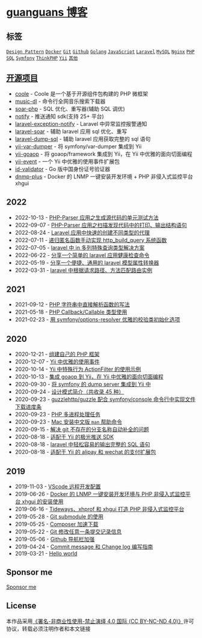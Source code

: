 # [guanguans 博客](https://www.guanguans.cn)

## 标签

[`Design Pattern`](https://github.com/guanguans/guanguans.github.io/labels/Design%20Pattern) [`Docker`](https://github.com/guanguans/guanguans.github.io/labels/Docker) [`Git`](https://github.com/guanguans/guanguans.github.io/labels/Git) [`Github`](https://github.com/guanguans/guanguans.github.io/labels/Github) [`Golang`](https://github.com/guanguans/guanguans.github.io/labels/Golang) [`JavaScript`](https://github.com/guanguans/guanguans.github.io/labels/JavaScript) [`Laravel`](https://github.com/guanguans/guanguans.github.io/labels/Laravel) [`MySQL`](https://github.com/guanguans/guanguans.github.io/labels/MySQL) [`Nginx`](https://github.com/guanguans/guanguans.github.io/labels/Nginx) [`PHP`](https://github.com/guanguans/guanguans.github.io/labels/PHP) [`SQL`](https://github.com/guanguans/guanguans.github.io/labels/SQL) [`Symfony`](https://github.com/guanguans/guanguans.github.io/labels/Symfony) [`ThinkPHP`](https://github.com/guanguans/guanguans.github.io/labels/ThinkPHP) [`Yii`](https://github.com/guanguans/guanguans.github.io/labels/Yii) [`其他`](https://github.com/guanguans/guanguans.github.io/labels/其他)

## [开源项目](https://github.com/guanguans)

* [coole](https://www.guanguans.cn/coole/#/) - Coole 是一个基于开源组件包构建的 PHP 微框架
* [music-dl](https://github.com/guanguans/music-dl) - 命令行全网音乐搜索下载器
* [soar-php](https://github.com/guanguans/soar-php) - SQL 优化、重写器(辅助 SQL 调优)
* [notify](https://github.com/guanguans/notify) - 推送通知 sdk(支持 25+ 平台)
* [laravel-exception-notify](https://github.com/guanguans/laravel-exception-notify) - Laravel 中异常监控报警通知
* [laravel-soar](https://github.com/guanguans/laravel-soar) - 辅助 laravel 应用 sql 优化、重写
* [laravel-dump-sql](https://github.com/guanguans/laravel-dump-sql) - 辅助 laravel 应用获取完整的 sql 语句
* [yii-var-dumper](https://github.com/guanguans/yii-var-dumper) - 将 symfony/var-dumper 集成到 Yii
* [yii-goaop](https://github.com/guanguans/yii-goaop) - 将 goaop/framework 集成到 Yii，在 Yii 中优雅的面向切面编程
* [yii-event](https://github.com/guanguans/yii-event) - 一个 Yii 中优雅的使用事件扩展包
* [id-validator](https://github.com/guanguans/id-validator) - Go 版中国身份证号验证器
* [dnmp-plus](https://github.com/guanguans/dnmp-plus) - Docker 的 LNMP 一键安装开发环境 + PHP 非侵入式监控平台 xhgui

## 2022

* 2022-10-13 - [PHP-Parser 应用之生成源代码的单元测试方法](https://github.com/guanguans/guanguans.github.io/issues/50)
* 2022-09-07 - [PHP-Parser 应用之扫描发现代码中的打印、输出结构语句](https://github.com/guanguans/guanguans.github.io/issues/49)
* 2022-08-24 - [Laravel 应用中快速的创建不同类型的代理](https://github.com/guanguans/guanguans.github.io/issues/48)
* 2022-07-11 - [递归匿名函数手动实现 http_build_query 系统函数](https://github.com/guanguans/guanguans.github.io/issues/47)
* 2022-07-05 - [laravel 中 in 多列特殊查询类型解决方案](https://github.com/guanguans/guanguans.github.io/issues/46)
* 2022-06-22 - [分享一个简单的 laravel 应用健康检查命令](https://github.com/guanguans/guanguans.github.io/issues/45)
* 2022-05-19 - [分享一个便捷、通用的 laravel 模型属性转换器](https://github.com/guanguans/guanguans.github.io/issues/44)
* 2022-03-31 - [laravel 中根据请求路径、方法匹配路由实例](https://github.com/guanguans/guanguans.github.io/issues/43)

## 2021

* 2021-09-12 - [PHP 字符串中直接解析函数的写法](https://github.com/guanguans/guanguans.github.io/issues/41)
* 2021-05-18 - [PHP Callback/Callable 类型使用](https://github.com/guanguans/guanguans.github.io/issues/40)
* 2021-02-23 - [用 symfony/options-resolver 优雅的校验类初始化选项](https://github.com/guanguans/guanguans.github.io/issues/39)

## 2020

* 2020-12-21 - [组建自己的 PHP 框架](https://github.com/guanguans/guanguans.github.io/issues/38)
* 2020-12-07 - [Yii 中优雅的使用事件](https://github.com/guanguans/guanguans.github.io/issues/37)
* 2020-10-14 - [Yii 中特殊行为 ActionFilter 的使用示例](https://github.com/guanguans/guanguans.github.io/issues/36)
* 2020-10-13 - [集成 goaop 到 Yii，在 Yii 中优雅的面向切面编程](https://github.com/guanguans/guanguans.github.io/issues/35)
* 2020-09-30 - [将 symfony 的 dump server 集成到 Yii 中](https://github.com/guanguans/guanguans.github.io/issues/34)
* 2020-09-24 - [设计模式简介（共收录 45 种）](https://github.com/guanguans/guanguans.github.io/issues/33)
* 2020-09-23 - [guzzlehttp/guzzle 配合 symfony/console 命令行中实现文件下载进度条](https://github.com/guanguans/guanguans.github.io/issues/32)
* 2020-09-23 - [PHP 多进程处理任务](https://github.com/guanguans/guanguans.github.io/issues/31)
* 2020-09-23 - [Mac 安装中文版 `man` 帮助命令](https://github.com/guanguans/guanguans.github.io/issues/30)
* 2020-09-15 - [解决 git 不存在的分支名称自动补全的问题](https://github.com/guanguans/guanguans.github.io/issues/29)
* 2020-08-18 - [适配于 Yii 的极光推送 SDK](https://github.com/guanguans/guanguans.github.io/issues/28)
* 2020-08-18 - [laravel 中轻松容易的输出完整的 SQL 语句](https://github.com/guanguans/guanguans.github.io/issues/27)
* 2020-08-18 - [适配于 Yii 的 alipay 和 wechat 的支付扩展包](https://github.com/guanguans/guanguans.github.io/issues/26)

## 2019

* 2019-11-03 - [VScode 远程开发配置](https://github.com/guanguans/guanguans.github.io/issues/13)
* 2019-06-26 - [Docker 的 LNMP 一键安装开发环境与 PHP 非侵入式监控平台 xhgui 的安装使用](https://github.com/guanguans/guanguans.github.io/issues/9)
* 2019-06-16 - [Tideways、xhprof 和 xhgui 打造 PHP 非侵入式监控平台](https://github.com/guanguans/guanguans.github.io/issues/8)
* 2019-05-28 - [Git submodule 的使用](https://github.com/guanguans/guanguans.github.io/issues/7)
* 2019-05-25 - [Composer 加速下载](https://github.com/guanguans/guanguans.github.io/issues/5)
* 2019-05-22 - [Git 修改任意一条提交记录信息](https://github.com/guanguans/guanguans.github.io/issues/4)
* 2019-05-06 - [Github 导航栏加强](https://github.com/guanguans/guanguans.github.io/issues/3)
* 2019-04-24 - [Commit message 和 Change log 编写指南](https://github.com/guanguans/guanguans.github.io/issues/2)
* 2019-03-21 - [Hello world](https://github.com/guanguans/guanguans.github.io/issues/1)

## Sponsor me

[Sponsor me](https://www.guanguans.cn/sponsors)

## License

本作品采用[《署名-非商业性使用-禁止演绎 4.0 国际 (CC BY-NC-ND 4.0)》](https://github.com/guanguans/guanguans.github.io/blob/master/LICENSE.md)许可协议，转载必须注明作者和本文链接
